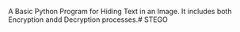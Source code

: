 A Basic Python Program for Hiding Text in an Image. It includes both Encryption andd Decryption processes.# STEGO

